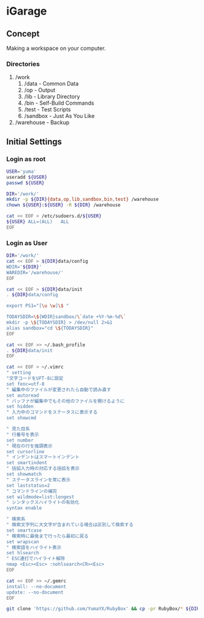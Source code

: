 # iGarage

## Concept

Making a workspace on your computer.

### Directories

1. /work
    1. /data - Common Data
    1. /op - Output
    1. /lib - Library Directory
    1. /bin - Self-Build Commands
    1. /test - Test Scripts
    1. /sandbox - Just As You Like
1. /warehouse - Backup

## Initial Settings

### Login as root

```sh
USER='yuma'
useradd ${USER}
passwd ${USER}
```

```sh
DIR='/work/'
mkdir -p ${DIR}{data,op,lib,sandbox,bin,test} /warehouse
chown ${USER}:${USER} -R ${DIR} /warehouse

cat << EOF > /etc/sudoers.d/${USER}
${USER} ALL=(ALL)   ALL
EOF
```

### Login as User

```sh
DIR='/work/'
cat << EOF > ${DIR}data/config
WDIR='${DIR}'
WAREDIR='/warehouse/'
EOF

cat << EOF > ${DIR}data/init
. ${DIR}data/config

export PS1="[\u \w]\$ "

TODAYSDIR=\${WDIR}sandbox/\`date +%Y-%m-%d\`
mkdir -p \${TODAYSDIR} > /dev/null 2>&1
alias sandbox="cd \${TODAYSDIR}"
EOF

cat << EOF >> ~/.bash_profile
. ${DIR}data/init
EOF

cat << EOF > ~/.vimrc
" setting
"文字コードをUFT-8に設定
set fenc=utf-8
" 編集中のファイルが変更されたら自動で読み直す
set autoread
" バッファが編集中でもその他のファイルを開けるように
set hidden
" 入力中のコマンドをステータスに表示する
set showcmd

" 見た目系
" 行番号を表示
set number
" 現在の行を強調表示
set cursorline
" インデントはスマートインデント
set smartindent
" 括弧入力時の対応する括弧を表示
set showmatch
" ステータスラインを常に表示
set laststatus=2
" コマンドラインの補完
set wildmode=list:longest
" シンタックスハイライトの有効化
syntax enable

" 検索系
" 検索文字列に大文字が含まれている場合は区別して検索する
set smartcase
" 検索時に最後まで行ったら最初に戻る
set wrapscan
" 検索語をハイライト表示
set hlsearch
" ESC連打でハイライト解除
nmap <Esc><Esc> :nohlsearch<CR><Esc>
EOF

cat << EOF >> ~/.gemrc 
install: --no-document
update: --no-document
EOF

git clone 'https://github.com/YumaYX/RubyBox' && cp -pr RubyBox/* ${DIR}

```
